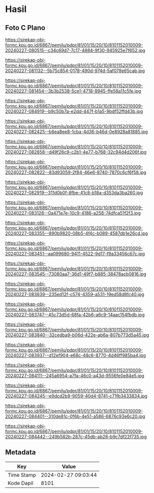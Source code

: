 # Hasil

## Foto C Plano

https://sirekap-obj-formc.kpu.go.id/6867/pemilu/pdpr/81/01/15/20/10/8101152010009-20240227-080515--c34c69d7-7c17-4884-9f30-945925e7f652.jpg

https://sirekap-obj-formc.kpu.go.id/6867/pemilu/pdpr/81/01/15/20/10/8101152010009-20240227-081132--5b75c854-0178-490d-974d-5af078e65cab.jpg

https://sirekap-obj-formc.kpu.go.id/6867/pemilu/pdpr/81/01/15/20/10/8101152010009-20240227-081454--3b3b2538-5ce1-4718-8945-ffe58a11c5fe.jpg

https://sirekap-obj-formc.kpu.go.id/6867/pemilu/pdpr/81/01/15/20/10/8101152010009-20240227-084919--b9c50b7a-e2dd-447f-b1a5-9bdf52ffd43b.jpg

https://sirekap-obj-formc.kpu.go.id/6867/pemilu/pdpr/81/01/15/20/10/8101152010009-20240227-082425--b6ea8ee8-1cba-4d36-b46d-0e8928a81885.jpg

https://sirekap-obj-formc.kpu.go.id/6867/pemilu/pdpr/81/01/15/20/10/8101152010009-20240227-082658--d49f26c9-c2b1-4e77-b768-32c94d4d206f.jpg

https://sirekap-obj-formc.kpu.go.id/6867/pemilu/pdpr/81/01/15/20/10/8101152010009-20240227-082822--83d93059-2f84-46e6-8740-7870c6cf6f58.jpg

https://sirekap-obj-formc.kpu.go.id/6867/pemilu/pdpr/81/01/15/20/10/8101152010009-20240227-082919--311d0b0f-8fbe-41c8-b18a-d353da3ba260.jpg

https://sirekap-obj-formc.kpu.go.id/6867/pemilu/pdpr/81/01/15/20/10/8101152010009-20240227-083126--0a471e7e-10c9-4186-a258-74dfca51f2f3.jpg

https://sirekap-obj-formc.kpu.go.id/6867/pemilu/pdpr/81/01/15/20/10/8101152010009-20240227-083355--890b9820-08b5-4f4c-b089-4587db1e26cd.jpg

https://sirekap-obj-formc.kpu.go.id/6867/pemilu/pdpr/81/01/15/20/10/8101152010009-20240227-083451--aa099680-9411-4522-9d17-f9a33456c67c.jpg

https://sirekap-obj-formc.kpu.go.id/6867/pemilu/pdpr/81/01/15/20/10/8101152010009-20240227-083545--73080aa7-36d1-49f7-b885-38478acb0816.jpg

https://sirekap-obj-formc.kpu.go.id/6867/pemilu/pdpr/81/01/15/20/10/8101152010009-20240227-083639--235ed12f-c574-4359-a531-19ed58d8fc40.jpg

https://sirekap-obj-formc.kpu.go.id/6867/pemilu/pdpr/81/01/15/20/10/8101152010009-20240227-083747--45c73d5d-68fa-42b6-a6c9-14aac154fbdb.jpg

https://sirekap-obj-formc.kpu.go.id/6867/pemilu/pdpr/81/01/15/20/10/8101152010009-20240227-083840--32cedba9-b06d-422e-ab6a-807b773d5a45.jpg

https://sirekap-obj-formc.kpu.go.id/6867/pemilu/pdpr/81/01/15/20/10/8101152010009-20240227-083937--d12ef904-e68c-48c6-8770-4d46ff985ba4.jpg

https://sirekap-obj-formc.kpu.go.id/6867/pemilu/pdpr/81/01/15/20/10/8101152010009-20240227-084111--245a6954-a7fa-46c0-a43d-9556fe0e84e5.jpg

https://sirekap-obj-formc.kpu.go.id/6867/pemilu/pdpr/81/01/15/20/10/8101152010009-20240227-084245--e9dcd2b9-9059-40d4-8741-c71fb3433834.jpg

https://sirekap-obj-formc.kpu.go.id/6867/pemilu/pdpr/81/01/15/20/10/8101152010009-20240227-084401--310de81c-0f6b-4e51-a586-6876c93e6c20.jpg

https://sirekap-obj-formc.kpu.go.id/6867/pemilu/pdpr/81/01/15/20/10/8101152010009-20240227-084442--249b582b-287c-45db-ab28-b9c7df22f735.jpg


## Metadata

| Key        | Value               |
| ---------- | ------------------- |
| Time Stamp | 2024-02-27 09:03:44 |
| Kode Dapil | 8101                |




